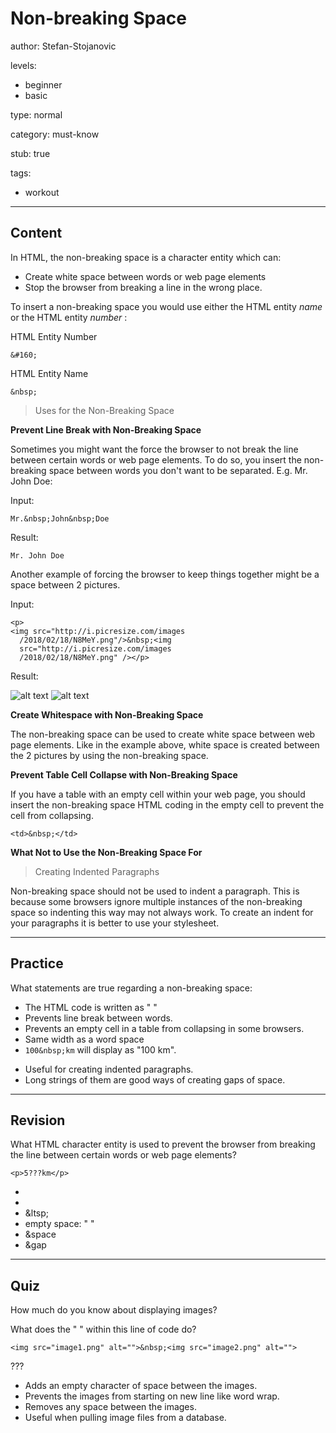 # Non-breaking Space

author: Stefan-Stojanovic

levels:
  - beginner
  - basic

type: normal

category: must-know

stub: true

tags:
  - workout


---
## Content

In HTML, the non-breaking space is a character entity which can:

* Create white space between words or web page elements
* Stop the browser from breaking a line in the wrong place.


To insert a non-breaking space you would use either the HTML entity *name* or the HTML entity *number* :

HTML Entity Number
```
&#160;
```
HTML Entity Name
```
&nbsp;
```

>Uses for the Non-Breaking Space

**Prevent Line Break with Non-Breaking Space**

Sometimes you might want the force the browser to not break the line between certain words or web page elements. To do so, you insert the non-breaking space between words you don't want to be separated. E.g. Mr. John Doe:

Input:
```
Mr.&nbsp;John&nbsp;Doe
```
Result:
```
Mr. John Doe
```

Another example of forcing the browser to keep things together might be a space between 2 pictures.

Input:
```
<p>
<img src="http://i.picresize.com/images
  /2018/02/18/N8MeY.png"/>&nbsp;<img
  src="http://i.picresize.com/images
  /2018/02/18/N8MeY.png" /></p>
```

Result:

![alt text][logo]
![alt text][logo]

[logo]: http://i.picresize.com/images/2018/02/18/N8MeY.png

**Create Whitespace with Non-Breaking Space**

The non-breaking space can be used to create white space between web page elements. Like in the example above, white space is created between the 2 pictures by using the non-breaking space.

**Prevent Table Cell Collapse with Non-Breaking Space**

If you have a table with an empty cell within your web page, you should insert the non-breaking space HTML coding in the empty cell to prevent the cell from collapsing.

```
<td>&nbsp;</td>
```

**What Not to Use the Non-Breaking Space For**

>Creating Indented Paragraphs

Non-breaking space should not be used to indent a paragraph. This is because some browsers ignore multiple instances of the non-breaking space so indenting this way may not always work. To create an indent for your paragraphs it is better to use your stylesheet.

---
## Practice

What statements are true regarding a non-breaking space: 

+ The HTML code is written as "&nbsp;"
+ Prevents line break between words.
+ Prevents an empty cell in a table from collapsing in some browsers.
+ Same width as a word space
+ `100&nbsp;km` will display as "100 km".
- Useful for creating indented paragraphs.
- Long strings of them are good ways of creating gaps of space.

---
## Revision

What HTML character entity is used to prevent the browser from breaking the line between certain words or web page elements?

`<p>5???km</p>`

* &nbsp;
* &ensp;
* &ltsp;
* empty space: " "
* &space
* &gap

---
## Quiz

How much do you know about displaying images?

What does the "&nbsp;" within this line of code do?

`<img src="image1.png" alt="">&nbsp;<img src="image2.png" alt="">`

???

* Adds an empty character of space between the images.
* Prevents the images from starting on new line like word wrap.
* Removes any space between the images.
* Useful when pulling image files from a database. 